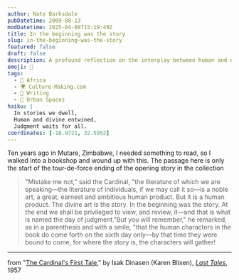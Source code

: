 ```yaml
---
author: Nate Barksdale
pubDatetime: 2009-08-13
modDatetime: 2025-04-08T15:19:49Z
title: In the beginning was the story
slug: in-the-beginning-was-the-story
featured: false
draft: false
description: A profound reflection on the interplay between human and divine storytelling.
emoji: 📖
tags:
  - 🦁 Africa
  - 🌍 Culture-Making.com
  - 📝 Writing
  - 🌆 Urban Spaces
haiku: |
  In stories we dwell,  
  Human and divine entwined,  
  Judgment waits for all.
coordinates: [-18.9721, 32.5952]
---
```


Ten years ago in Mutare, Zimbabwe, I needed something to read, so I walked into a bookshop and wound up with this. The passage here is only the start of the tour-de-force ending of the opening story in the collection

> "Mistake me not," said the Cardinal, "the literature of which we are speaking—the literature of individuals, if we may call it so—is a noble art, a great, earnest and ambitious human product. But it is a human product. The divine art is the story. In the beginning was the story. At the end we shall be privileged to view, and review, it—and that is what is named the day of judgment."But you will remember," he remarked, as in a parenthesis and with a smile, "that the human characters in the book do come forth on the sixth day only—by that time they were bound to come, for where the story is, the characters will gather!

---

from "[The Cardinal's First Tale](https://www.google.com/search?q=%22The%20Cardinal%27s%20First%20Tale%22%20amazon.com)," by Isak Dinasen (Karen Blixen), [_Last Tales_](https://www.google.com/search?q=%22_Last%20Tales_%22%20amazon.com), 1957

